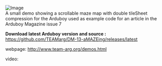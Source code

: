 ![Image](http://www.team-arg.org/images/demos/aMAZEing.gif)  
A small demo showing a scrollable maze map with double tileSheet compression for the Arduboy used as example code for an article in the Arduboy Magazine issue 7

**Download latest Arduboy version and source :** https://github.com/TEAMarg/DM-13-aMAZEing/releases/latest  

webpage: http://www.team-arg.org/demos.html

video: 
